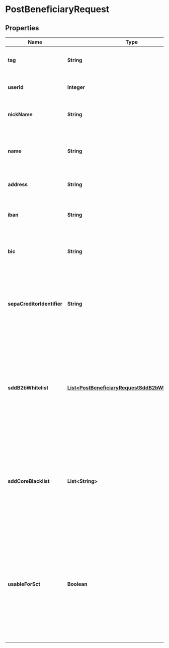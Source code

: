 

# PostBeneficiaryRequest


## Properties

| Name | Type | Description | Notes |
|------------ | ------------- | ------------- | -------------|
|**tag** | **String** | Custom data that could be used by caller to search the instance.  |  [optional] |
|**userId** | **Integer** | The unique identifier of the User to which the Beneficiary is attached. |  |
|**nickName** | **String** | Name choosen by end user to easily recognize the beneficiary.  |  [optional] |
|**name** | **String** | Beneficiary name, linked to bank account. Allowed characters are: * &#x60;a&#x60; to &#x60;z&#x60; * &#x60;A&#x60; to &#x60;Z&#x60;  * &#x60;0&#x60; to &#x60;9&#x60;  * &#x60;/&#x60; &#x60;-&#x60; &#x60;?&#x60; &#x60;:&#x60; &#x60;(&#x60; &#x60;)&#x60; &#x60;.&#x60; &#x60;,&#x60; &#x60;&#39;&#x60; &#x60;+&#x60; &#x60;Space&#x60;  |  |
|**address** | **String** | Beneficiary address, linked to bank account. |  [optional] |
|**iban** | **String** | Beneficiary International Bank Account Number. Mandatory if &#x60;usableForSct&#x60; is &#x60;true&#x60;.  |  [optional] |
|**bic** | **String** | Beneficiary Bank Identifier Code. Mandatory if &#x60;usableForSct&#x60; is &#x60;true&#x60;.  |  [optional] |
|**sepaCreditorIdentifier** | **String** | Beneficiary SEPA Creditor Identifier. Mandatory to validate incoming direct debit, useless other wise. Between 8 and 35 h. If sddB2bWhitelist or sddCoreBlacklist is provided then sepaCreditorIdentifier is mandatory.  |  [optional] |
|**sddB2bWhitelist** | [**List&lt;PostBeneficiaryRequestSddB2bWhitelistInner&gt;**](PostBeneficiaryRequestSddB2bWhitelistInner.md) | Each unique mandate reference, with its frequency type, must be explicitely allowed when doing B2B Direct Debit. Furthermore, a mandate not used during more than 36 months will be automatically rejected even if in the white list. If provided, sepaCreditorIdentifier is mandatory.  |  [optional] |
|**sddCoreBlacklist** | **List&lt;String&gt;** | Core Direct Debit are accepted by default. If a Core mandate is to be refused on reception, it has to be added to this list. If wild char * (star) is used instead of a UMR, all Direct Debit from this beneficiary will be refused. If provided, sepaCreditorIdentifier is mandatory.  |  [optional] |
|**usableForSct** | **Boolean** | Indicated if the beneficiary can be used for SEPA Credit Transfer. This field is a conveniant way to filter all beneficiaries for a user that would like to do a Credit Transfer. Indeed, beneficaries are created automatically when receiving a Core Direct Debit and therefor by looking at the list you won&#39;t be able to idnetify which beneficary to use on SCT.  |  [optional] |



